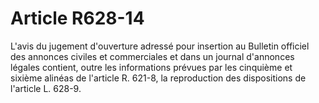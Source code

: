 # Article R628-14

L'avis du jugement d'ouverture adressé pour insertion au Bulletin officiel des annonces civiles et commerciales et dans un journal d'annonces légales contient, outre les informations prévues par les cinquième et sixième alinéas de l'article R. 621-8, la reproduction des dispositions de l'article L. 628-9.
